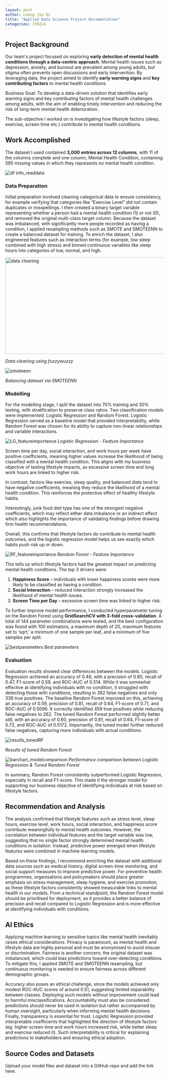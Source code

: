 ```yaml
---
layout: post
author: Leong Jia Qi 
title: "Applied Data Science Project Documentation"
categories: ITD214
---
```

## Project Background
Our team's project focused on exploring **early detection of mental health conditions through a data-centric approach**. Mental health issues such as depression, anxiety, and burnout are prevalent among young adults, but stigma often prevents open discussions and early intervention. By leveraging data, the project aimed to identify **early warning signs** and **key contributing factors** to mental health conditions. 

Business Goal:
To develop a data-driven solution that identifies early warning signs and key contributing factors of mental health challenges among adults, with the aim of enabling timely intervention and reducing the risk of long-term mental health deterioration.

The sub-objective I worked on is investigating how lifestyle factors (sleep, exercise, screen time etc.) contribute to mental health conditions. 

## Work Accomplished
The dataset I used contained **3,000 entries across 12 columns**, with 11 of the columns complete and one column, Mental Health Condition, containing 595 missing values in which they represents no mental health condition. 

![df info_readdata](https://github.com/user-attachments/assets/06396e50-26c7-470e-8cc2-a95ff6eade81)

### Data Preparation
Initial preparation involved cleaning categorical data to ensure consistency, for example verifying that categories like “Exercise Level” did not contain duplicates or misspellings. I then created a binary target variable representing whether a person had a mental health condition (1) or not (0), and removed the original multi-class target column. Because the dataset was imbalanced, with significantly more people recorded as having a condition, I applied resampling methods such as SMOTE and SMOTEENN to create a balanced dataset for training. To enrich the dataset, I also engineered features such as interaction terms (for example, low sleep combined with high stress) and binned continuous variables like sleep hours into categories of low, normal, and high.

<img width="773" height="306" alt="data cleaning" src="https://github.com/user-attachments/assets/b391cf5e-468f-42c2-83a5-cb725887981d" />

*Data cleaning using fuzzywuzzy* 


![smoteenn](https://github.com/user-attachments/assets/cc9bb3a7-648a-4eb3-9df7-dfe5080f0e0f)

*Balancing dataset via SMOTEENN*

### Modelling
For the modelling stage, I split the dataset into 70% training and 30% testing, with stratification to preserve class ratios. Two classification models were implemented: Logistic Regression and Random Forest. Logistic Regression served as a baseline model that provided interpretability, while Random Forest was chosen for its ability to capture non-linear relationships and variable interactions. 

![LG_featureimportance](https://github.com/user-attachments/assets/9e60da2e-1ed3-438b-9e80-df644c89b575)
*Logistic Regression - Feature Importance*

Screen time per day, social interaction, and work hours per week have positive coefficients, meaning higher values increase the likelihood of being classified with a mental health condition. This aligns with my business objective of testing lifestyle impacts, as excessive screen time and long work hours are linked to higher risk.

In contrast, factors like exercise, sleep quality, and balanced diets tend to have negative coefficients, meaning they reduce the likelihood of a mental health condition. This reinforces the protective effect of healthy lifestyle habits.

Interestingly, junk food diet type has one of the strongest negative coefficients, which may reflect either data imbalance or an indirect effect which also highlights the importance of validating findings before drawing firm health recommendations.

Overall, this confirms that lifestyle factors do contribute to mental health outcomes, and the logistic regression model helps us see exactly which habits push risk up or down.

![RF_featureimportance](https://github.com/user-attachments/assets/a377edee-ee0b-4b68-8d84-ceb4fd7f22e6)
*Random Forest - Feature Importance*

This tells us which lifestyle factors had the greatest impact on predicting mental health conditions.
The top 3 drivers were:
  1. **Happiness Score** – individuals with lower happiness scores were more likely to be classified as having a condition.
  2. **Social Interaction** – reduced interaction strongly increased the likelihood of mental health issues.
  3. **Screen Time per Day** – excessive screen time was linked to higher risk.

To further improve model performance, I conducted hyperparameter tuning on the Random Forest using **GridSearchCV with 3-fold cross-validation**. A total of 144 parameter combinations were tested, and the best configuration was found with 100 estimators, a maximum depth of 20, maximum features set to ‘sqrt,’ a minimum of one sample per leaf, and a minimum of five samples per split.

![bestparameters](https://github.com/user-attachments/assets/b2a1cf31-d427-4802-b60f-87ed89a231e3)
*Best parameters*

### Evaluation
Evaluation results showed clear differences between the models. Logistic Regression achieved an accuracy of 0.48, with a precision of 0.80, recall of 0.47, F1-score of 0.59, and ROC-AUC of 0.514. While it was somewhat effective at identifying individuals with no condition, it struggled with detecting those with conditions, resulting in 382 false negatives and only 339 true positives. The baseline Random Forest improved on this, achieving an accuracy of 0.59, precision of 0.81, recall of 0.64, F1-score of 0.71, and ROC-AUC of 0.5096. It correctly identified 459 true positives while reducing false negatives to 262. The tuned Random Forest performed slightly better still, with an accuracy of 0.60, precision of 0.81, recall of 0.64, F1-score of 0.72, and ROC-AUC of 0.5172. Importantly, the tuned model further reduced false negatives, capturing more individuals with actual conditions.

![results_tunedRF](https://github.com/user-attachments/assets/57ec9a5f-6281-4c5a-a382-56af0547ade3)

*Results of tuned Random Forest*

![barchart_modelcomparison](https://github.com/user-attachments/assets/3a480ffc-a9d9-41b7-9f39-359b5aff3faa)
*Performance comparison between Logistic Regression & Tuned Random Forest*

In summary, Random Forest consistently outperformed Logistic Regression, especially in recall and F1-score. This made it the stronger model for supporting our business objective of identifying individuals at risk based on lifestyle factors.

## Recommendation and Analysis

The analysis confirmed that lifestyle features such as stress level, sleep hours, exercise level, work hours, social interaction, and happiness score contribute meaningfully to mental health outcomes. However, the correlation between individual features and the target variable was low, suggesting that no single factor strongly determined mental health conditions in isolation. Instead, predictive power emerged when lifestyle features were combined in machine learning models.

Based on these findings, I recommend enriching the dataset with additional data sources such as medical history, digital screen-time monitoring, and social support measures to improve predictive power. For preventive health programmes, organisations and policymakers should place greater emphasis on stress management, sleep hygiene, and exercise promotion, as these lifestyle factors consistently showed measurable links to mental health in our models. From a technical standpoint, the Random Forest model should be prioritised for deployment, as it provides a better balance of precision and recall compared to Logistic Regression and is more effective at identifying individuals with conditions.

## AI Ethics 

Applying machine learning to sensitive topics like mental health inevitably raises ethical considerations. Privacy is paramount, as mental health and lifestyle data are highly personal and must be anonymised to avoid misuse or discrimination. Fairness is another concern; the original dataset was imbalanced, which could bias predictions toward over-detecting conditions. To mitigate this, I applied SMOTE and SMOTEENN resampling, but continuous monitoring is needed to ensure fairness across different demographic groups.

Accuracy also poses an ethical challenge, since the models achieved only modest ROC-AUC scores of around 0.51, suggesting limited separability between classes. Deploying such models without improvement could lead to harmful misclassifications. Accountability must also be considered: predictions should never be used in isolation but rather accompanied by human oversight, particularly when informing mental health decisions. Finally, transparency is essential for trust. Logistic Regression provided interpretable coefficients that highlighted the direction of lifestyle factors (eg. higher screen time and work hours increased risk, while better sleep and exercise reduced it). Such interpretability is critical for explaining predictions to stakeholders and ensuring ethical adoption.

## Source Codes and Datasets
Upload your model files and dataset into a GitHub repo and add the link here. 
